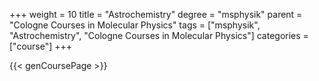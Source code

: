 +++
weight = 10
title = "Astrochemistry"
degree = "msphysik"
parent = "Cologne Courses in Molecular Physics"
tags = ["msphysik", "Astrochemistry", "Cologne Courses in Molecular Physics"]
categories = ["course"]
+++

{{< genCoursePage >}}
